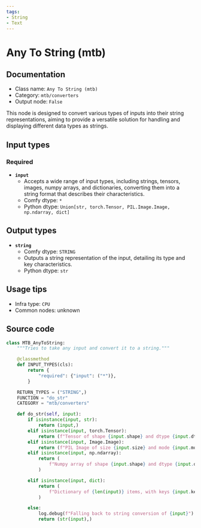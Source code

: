 ```yaml
---
tags:
- String
- Text
---
```


# Any To String (mtb)
## Documentation
- Class name: `Any To String (mtb)`
- Category: `mtb/converters`
- Output node: `False`

This node is designed to convert various types of inputs into their string representations, aiming to provide a versatile solution for handling and displaying different data types as strings.
## Input types
### Required
- **`input`**
    - Accepts a wide range of input types, including strings, tensors, images, numpy arrays, and dictionaries, converting them into a string format that describes their characteristics.
    - Comfy dtype: `*`
    - Python dtype: `Union[str, torch.Tensor, PIL.Image.Image, np.ndarray, dict]`
## Output types
- **`string`**
    - Comfy dtype: `STRING`
    - Outputs a string representation of the input, detailing its type and key characteristics.
    - Python dtype: `str`
## Usage tips
- Infra type: `CPU`
- Common nodes: unknown


## Source code
```python
class MTB_AnyToString:
    """Tries to take any input and convert it to a string."""

    @classmethod
    def INPUT_TYPES(cls):
        return {
            "required": {"input": ("*")},
        }

    RETURN_TYPES = ("STRING",)
    FUNCTION = "do_str"
    CATEGORY = "mtb/converters"

    def do_str(self, input):
        if isinstance(input, str):
            return (input,)
        elif isinstance(input, torch.Tensor):
            return (f"Tensor of shape {input.shape} and dtype {input.dtype}",)
        elif isinstance(input, Image.Image):
            return (f"PIL Image of size {input.size} and mode {input.mode}",)
        elif isinstance(input, np.ndarray):
            return (
                f"Numpy array of shape {input.shape} and dtype {input.dtype}",
            )

        elif isinstance(input, dict):
            return (
                f"Dictionary of {len(input)} items, with keys {input.keys()}",
            )

        else:
            log.debug(f"Falling back to string conversion of {input}")
            return (str(input),)

```
